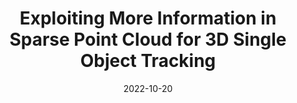 ---
title: "Exploiting More Information in Sparse Point Cloud for 3D Single Object Tracking"
excerpt: '**Yubo Cui**, Jiayao Shan, Zuoxu Gu, Zhiheng Li, Zheng Fang'
collection: publications
permalink: /publication/smat
date: 2022-10-20
venue: 'IEEE Robotics and Automation Letters (RAL)'
paperurl: '/files/SMAT.pdf'
link: 'https://ieeexplore.ieee.org/document/9899707'
github: 'https://github.com/3bobo/smat'
citation: 'Y. Cui, J. Shan, Z. Gu, Z. Li and Z. Fang, "Exploiting More Information in Sparse Point Cloud for 3D Single Object Tracking," in IEEE Robotics and Automation Letters, vol. 7, no. 4, pp. 11926-11933, Oct. 2022, doi: 10.1109/LRA.2022.3208687.'
---
